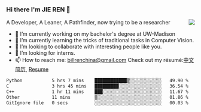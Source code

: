 ### Hi there I'm JIE REN 👋

<img align="right" src="https://github-readme-stats.vercel.app/api?username=BillRencn&show_icons=true&icon_color=0366d6&bg_color=ffffff&hide_title=true" />
A Developer, A Leaner, A Pathfinder, now trying to be a researcher

- 🔭 I’m currently working on my bachelor's degree at UW-Madison
- 🌱 I’m currently learning the tricks of traditional tasks in Computer Vision.
- 👯 I’m looking to collaborate with interesting people like you. 
- 🤔 I’m looking for interns.
- 📫 How to reach me: billrenchina@gmail.com
Check out my résumé:[中文简历](), [Resume]()

<!--START_SECTION:waka-->

```txt
Python           5 hrs 7 mins    ████████████▒░░░░░░░░░░░░   49.90 %
C                3 hrs 45 mins   █████████░░░░░░░░░░░░░░░░   36.54 %
C++              1 hr 11 mins    ███░░░░░░░░░░░░░░░░░░░░░░   11.67 %
Other            11 mins         ▒░░░░░░░░░░░░░░░░░░░░░░░░   01.86 %
GitIgnore file   0 secs          ░░░░░░░░░░░░░░░░░░░░░░░░░   00.03 %
```

<!--END_SECTION:waka-->
